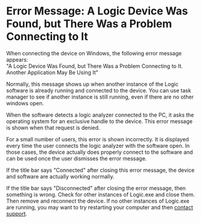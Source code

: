 # Error Message: A Logic Device Was Found, but There Was a Problem Connecting to It

When connecting the device on Windows, the following error message appears:   
"A Logic Device Was Found, but There Was a Problem Connecting to It. Another Application May Be Using It"

Normally, this message shows up when another instance of the Logic software is already running and connected to the device. You can use task manager to see if another instance is still running, even if there are no other windows open.

When the software detects a logic analyzer connected to the PC, it asks the operating system for an exclusive handle to the device. This error message is shown when that request is denied.

For a small number of users, this error is shown incorrectly. It is displayed every time the user connects the logic analyzer with the software open. In those cases, the device actually does properly connect to the software and can be used once the user dismisses the error message.

If the title bar says "Connected" after closing this error message, the device and software are actually working normally.

If the title bar says "Disconnected" after closing the error message, then something is wrong. Check for other instances of Logic.exe and close them. Then remove and reconnect the device. If no other instances of Logic.exe are running, you may want to try restarting your computer and then [contact support](https://contact.saleae.com/hc/en-us/requests/new).

